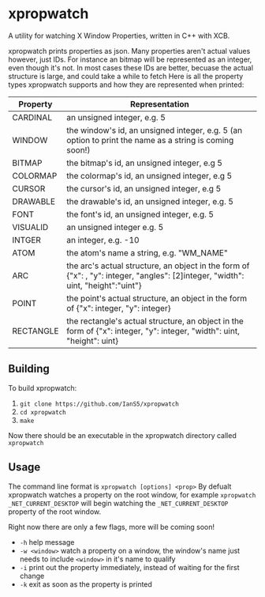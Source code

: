 # xpropwatch


A utility for watching X Window Properties, written in C++ with XCB.

xpropwatch prints properties as json. Many properties aren't actual values however, just IDs.
For instance an bitmap will be represented as an integer, even though it's not.
In most cases these IDs are better, becuase the actual structure is large, and could take a while to fetch
Here is all the property types xpropwatch supports and how they are represented when printed:

| Property  | Representation                                                                                                                            |
|-----------|-------------------------------------------------------------------------------------------------------------------------------------------|
| CARDINAL  | an unsigned integer, e.g. 5                                                                                                               |
| WINDOW    | the window's id, an unsigned integer, e.g. 5 (an option to print the name as a string is coming soon!)                                    |
| BITMAP    | the bitmap's id, an unsigned integer, e.g 5                                                                                               |
| COLORMAP  | the colormap's id, an unsigned integer, e.g 5                                                                                             |
| CURSOR    | the cursor's id, an unsigned integer, e.g 5                                                                                               |
| DRAWABLE  | the drawable's id, an unsigned integer, e.g. 5                                                                                            |
| FONT      | the font's id, an unsigned integer, e.g. 5                                                                                                |
| VISUALID  | an unsigned integer e.g. 5                                                                                                                |
| INTGER    | an integer, e.g. -10                                                                                                                      |
| ATOM      | the atom's name a string, e.g. "WM_NAME"                                                                                                  |
| ARC       | the arc's actual structure, an object in the form of {"x": <integer>, "y": integer, "angles": [2]integer, "width": uint, "height":"uint"} |
| POINT     | the point's actual structure, an object in the form of {"x": integer, "y": integer}                                                       |
| RECTANGLE | the rectangle's actual structure, an object in the form of {"x": integer, "y": integer, "width": uint, "height": uint}                    |
## Building

To build xpropwatch:

1. `git clone https://github.com/IanS5/xpropwatch`
2. `cd xpropwatch`
3. `make`

Now there should be an executable in the xpropwatch directory called `xpropwatch`

## Usage

The command line format is `xpropwatch [options] <prop>`
By defualt xpropwatch watches a property on the root window, for example
`xpropwatch _NET_CURRENT_DESKTOP` will begin watching the `_NET_CURRENT_DESKTOP` 
property of the root window.

Right now there are only a few flags, more will be coming soon!

- `-h` help message
- `-w <window>` watch a property on a window, the window's name just needs to include `<window>` in it's name to qualify
- `-i` print out the property immediately, instead of waiting for the first change
- `-k` exit as soon as the property is printed

